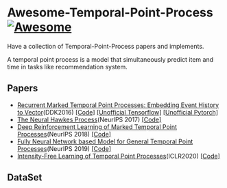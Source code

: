 # Awesome-Temporal-Point-Process [![Awesome](https://cdn.rawgit.com/sindresorhus/awesome/d7305f38d29fed78fa85652e3a63e154dd8e8829/media/badge.svg)](https://github.com/sindresorhus/awesome)
Have a collection of Temporal-Point-Process papers and implements.

A temporal point process is a model that simultaneously predict item and time in tasks like recommendation system.

## Papers
- [Recurrent Marked Temporal Point Processes: Embedding Event History to Vector](https://www.kdd.org/kdd2016/papers/files/rpp1081-duA.pdf)(DDK2016) [[Code]](https://github.com/dunan/NeuralPointProcess) [[Unofficial Tensorflow]](https://github.com/musically-ut/tf_rmtpp) [[Unofficial Pytorch]](https://github.com/woshiyyya/ERPP-RMTPP)
- [The Neural Hawkes Process](http://xxx.itp.ac.cn/abs/1612.09328)(NeurIPS 2017) [[Code]](https://github.com/HMEIatJHU/neurawkes)
- [Deep Reinforcement Learning of Marked Temporal Point Processes](http://xxx.itp.ac.cn/abs/1805.09360)(NeurIPS 2018) [[Code]](https://github.com/Networks-Learning/tpprl)
- [Fully Neural Network based Model for General Temporal Point Processes](https://papers.nips.cc/paper/8485-fully-neural-network-based-model-for-general-temporal-point-processes)(NeurIPS 2019) [[Code]](https://github.com/omitakahiro/NeuralNetworkPointProcess)
- [Intensity-Free Learning of Temporal Point Processes](https://openreview.net/forum?id=HygOjhEYDH)(ICLR2020) [[Code]](https://github.com/shchur/ifl-tpp/blob/master/README.md)


## DataSet
